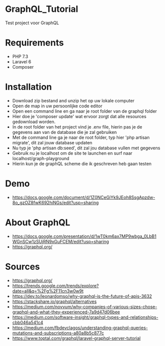 # GraphQL_Tutorial
Test project voor GraphQL

# Requirements
  - PHP 7.3
  - Laravel 6
  - Composer
# Installation
 - Download zip bestand and unzip het op uw lokale computer
 - Open de map in uw persoonlijke code editor
 - Open een command line en ga naar je root folder van de graphql folder
 - Hier doe je 'composer update' wat ervoor zorgt dat alle resources gedownload worden.
 - In de root folder van het project vind je .env file, hierin pas je de gegevens aan van de database die je zal gebruiken
 - Met de command line ga je naar de root folder, typ hier 'php artisan migrate', dit zal jouw database updaten
 - Nu typ je 'php artisan db:seed', dit zal jou database vullen met gegevens
 - Gebruik nu je localhost om de site te launchen en surf naar localhost/graph-playground
 - Hierin kun je de graphQL scheme die ik geschreven heb gaan testen
 
 # Demo
 
 - https://docs.google.com/document/d/1Z0NCeGiYk9JEoh8SsgApzdw-8o_gzOZ8fwK692hiNGs/edit?usp=sharing
 
 # About GraphQL
   
 - https://docs.google.com/presentation/d/1wT0km6ax7MP9wbga_0LbB1WGnSCw1zSUjRN9xGuFCEM/edit?usp=sharing
 - https://graphql.org/

# Sources

- https://graphql.org/
 - https://trends.google.com/trends/explore?date=all&q=%2Fg%2F11cn3w0w9t
 - https://dev.to/leonardomso/why-graphql-is-the-future-of-apis-3632
 - https://stackshare.io/graphql/alternatives 
 - https://medium.com/novvum/why-companies-of-various-sizes-chose-graphql-and-what-they-experienced-7a9d47d06bee
 - https://medium.com/software-insight/graphql-types-and-relationships-cbb046a541c4
 - https://medium.com/fbdevclagos/understanding-graphql-queries-mutations-and-subscriptions-a80a8b5c877c
 - https://www.toptal.com/graphql/laravel-graphql-server-tutorial
   

  

